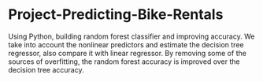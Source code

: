 # Project-Predicting-Bike-Rentals
Using Python, building random forest classifier and improving accuracy. We take into account the nonlinear predictors and estimate the decision tree regressor, also compare it with linear regressor. By removing some of the sources of overfitting, the random forest accuracy is improved over the decision tree accuracy.
